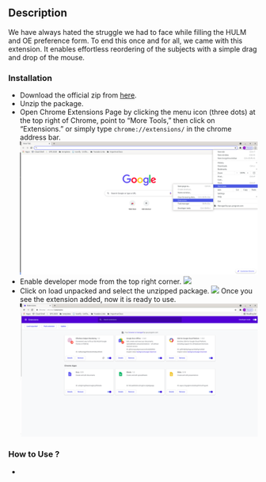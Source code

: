 ## Description

We have always hated the struggle we had to face while filling the HULM and OE preference form. To end this once and for all, we came with this extension. It enables effortless reordering of the subjects with a simple drag and drop of the mouse.  

### Installation

- Download the official zip from [here](https://github.com/TheAnshul756/MCGFTGF/archive/refs/heads/main.zip).
- Unzip the package.
- Open Chrome Extensions Page by clicking the menu icon (three dots) at the top right of Chrome, point to “More Tools,” then click on “Extensions.” or simply type `chrome://extensions/` in the chrome address bar.
  ![](img/extensionsmenu.png)
- Enable developer mode from the top right corner.
  ![](img/enabledev.png)
- Click on load unpacked and select the unzipped package.
  ![](img/loadunpack.png)
  Once you see the extension added, now it is ready to use.
  ![](img/extensionadded.png)

### How to Use ?

- 
